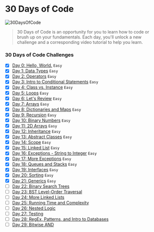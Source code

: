 # 30 Days of Code
![30DaysOfCode](https://img.shields.io/badge/Days-22_complete-green.svg)
>30 Days of Code is an opportunity for you to learn how to code or brush up on your fundamentals. Each day, you'll unlock a new challenge and a corresponding video tutorial to help you learn.

### 30 Days of Code Challenges
- [x] [Day 0: Hello, World.](https://www.hackerrank.com/challenges/30-hello-world) `Easy`
- [x] [Day 1: Data Types](https://www.hackerrank.com/challenges/30-data-types) `Easy`
- [x] [Day 2: Operators](https://www.hackerrank.com/challenges/30-operators) `Easy`
- [x] [Day 3: Intro to Conditional Statements](https://www.hackerrank.com/challenges/30-conditional-statements) `Easy`
- [x] [Day 4: Class vs. Instance](https://www.hackerrank.com/challenges/30-class-vs-instance) `Easy`
- [x] [Day 5: Loops](https://www.hackerrank.com/challenges/30-loops) `Easy`
- [x] [Day 6: Let's Review](https://www.hackerrank.com/challenges/30-review-loop) `Easy`
- [x] [Day 7: Arrays](https://www.hackerrank.com/challenges/30-arrays) `Easy`
- [x] [Day 8: Dictionaries and Maps](https://www.hackerrank.com/challenges/30-dictionaries-and-maps) `Easy`
- [x] [Day 9: Recursion](https://www.hackerrank.com/challenges/30-recursion) `Easy`
- [x] [Day 10: Binary Numbers](https://www.hackerrank.com/challenges/30-binary-numbers) `Easy`
- [x] [Day 11: 2D Arrays](https://www.hackerrank.com/challenges/30-2d-arrays) `Easy`
- [x] [Day 12: Inheritance](https://www.hackerrank.com/challenges/30-inheritance) `Easy`
- [x] [Day 13: Abstract Classes](https://www.hackerrank.com/challenges/30-abstract-classes) `Easy`
- [x] [Day 14: Scope](https://www.hackerrank.com/challenges/30-scope) `Easy`
- [x] [Day 15: Linked List](https://www.hackerrank.com/challenges/30-linked-list) `Easy`
- [x] [Day 16: Exceptions - String to Integer](https://www.hackerrank.com/challenges/30-exceptions-string-to-integer) `Easy`
- [x] [Day 17: More Exceptions](https://www.hackerrank.com/challenges/30-more-exceptions) `Easy`
- [x] [Day 18: Queues and Stacks](https://www.hackerrank.com/challenges/30-queues-stacks) `Easy`
- [x] [Day 19: Interfaces](https://www.hackerrank.com/challenges/30-interfaces) `Easy`
- [x] [Day 20: Sorting](https://www.hackerrank.com/challenges/30-sorting) `Easy`
- [x] [Day 21: Generics](https://www.hackerrank.com/challenges/30-generics) `Easy`
- [ ] [Day 22: Binary Search Trees]()
- [ ] [Day 23: BST Level-Order Traversal]()
- [ ] [Day 24: More Linked Lists]()
- [ ] [Day 25: Running Time and Complexity]()
- [ ] [Day 26: Nested Logic]()
- [ ] [Day 27: Testing]()
- [ ] [Day 28: RegEx, Patterns, and Intro to Databases]()
- [ ] [Day 29: Bitwise AND]()
